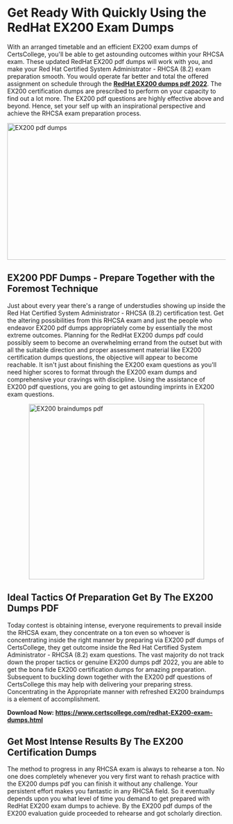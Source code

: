<h1><strong>Get Ready With Quickly Using the RedHat EX200 Exam Dumps&nbsp;</strong></h1>
<p><span style="font-weight: 400;">With an arranged timetable and an efficient  EX200 exam dumps of CertsCollege, you'll be able to get astounding outcomes within your RHCSA exam. These updated RedHat EX200 pdf dumps will work with you, and make your Red Hat Certified System Administrator - RHCSA (8.2) exam preparation smooth. You would operate far better and total the offered assignment on schedule through the <strong><a href="https://www.certscollege.com/redhat-EX200-exam-dumps.html">RedHat EX200 dumps pdf 2022</a></strong>. The EX200 certification dumps are prescribed to perform on your capacity to find out a lot more. The  EX200 pdf questions are highly effective above and beyond. Hence, set your self up with an inspirational perspective and achieve the RHCSA exam preparation process.&nbsp;</span></p>
<p><span style="font-weight: 400;"><img style="display: block; margin-left: auto; margin-right: auto;" src="https://i.ibb.co/CPDK3ps/Yellow-and-Blue-Initiative-Blog-Banner.png" alt="EX200 pdf dumps" width="559" height="315" /></span></p>
<h2><strong>EX200 PDF Dumps - Prepare Together with the Foremost Technique</strong></h2>
<p><span style="font-weight: 400;">Just about every year there's a range of understudies showing up inside the Red Hat Certified System Administrator - RHCSA (8.2) certification test. Get the altering possibilities from this RHCSA exam and just the people who endeavor EX200 pdf dumps appropriately come by essentially the most extreme outcomes. Planning for the RedHat EX200 dumps pdf could possibly seem to become an overwhelming errand from the outset but with all the suitable direction and proper assessment material like EX200 certification dumps questions, the objective will appear to become reachable. It isn't just about finishing the EX200 exam questions as you'll need higher scores to format through the EX200 exam dumps and comprehensive your cravings with discipline. Using the assistance of EX200 pdf questions, you are going to get astounding imprints in EX200 exam questions.</span></p>
<p><span style="font-weight: 400;"><a href="https://tinyurl.com/y9whaos8"><img style="display: block; margin-left: auto; margin-right: auto;" src="https://i.ibb.co/9tMrhdY/Teacher-Appreciation-Invitation.png" alt="EX200 braindumps pdf " width="404" height="404" /></a></span></p>
<h2><strong>Ideal Tactics Of Preparation Get By The EX200 Dumps PDF</strong></h2>
<p><span style="font-weight: 400;">Today contest is obtaining intense, everyone requirements to prevail inside the RHCSA exam, they concentrate on a ton even so whoever is concentrating inside the right manner by preparing via EX200 pdf dumps of CertsCollege, they get outcome inside the Red Hat Certified System Administrator - RHCSA (8.2) exam questions. The vast majority do not track down the proper tactics or genuine EX200 dumps pdf 2022, you are able to get the bona fide EX200 certification dumps for amazing preparation. Subsequent to buckling down together with the  EX200 pdf questions of CertsCollege this may help with delivering your preparing stress. Concentrating in the Appropriate manner with refreshed EX200 braindumps is a element of accomplishment.</span></p>
<p><span style="font-weight: 400;"><strong>Download Now: <a href="https://www.certscollege.com/redhat-EX200-exam-dumps.html">https://www.certscollege.com/redhat-EX200-exam-dumps.html</a></strong></span></p>
<h2><strong>Get Most Intense Results By The EX200 Certification Dumps</strong></h2>
<p><span style="font-weight: 400;">The method to progress in any RHCSA exam is always to rehearse a ton. No one does completely whenever you very first want to rehash practice with the EX200 dumps pdf you can finish it without any challenge. Your persistent effort makes you fantastic in any RHCSA field. So it eventually depends upon you what level of time you demand to get prepared with RedHat EX200 exam dumps to achieve. By the EX200 pdf dumps of the EX200 evaluation guide proceeded to rehearse and got scholarly direction.</span></p>
